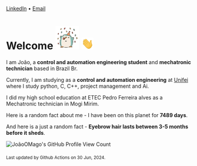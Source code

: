 [LinkedIn](https://www.linkedin.com/in/joão-pedro-gozzoli-b95641301/) &bull;
[Email](joaopedrogozzoli@gmail.com)

# Welcome <img src="happy.gif" height="64px" /> <img src="wave.gif" height="32px" />

I am João, a  **control and automation engineering student** and **mechatronic technician** based in Brazil Br.

Currently, I am studying as a **control and automation engineering** at [Unifei](https://unifei.edu.br) where I study python, C, C++, project management and Ai.

I did my high school education at ETEC Pedro Ferreira alves as a Mechatronic technician in Mogi Mirim.

Here is a random fact about me - I have been on this planet for **7489 days**.

And here is a just a random fact -  **Eyebrow hair lasts between 3-5 months before it sheds**.

![JoãoOMago's GitHub Profile View Count](https://komarev.com/ghpvc/?username=JoaoOMago)

<sub>Last updated by Github Actions on 30 Jun, 2024.</sub>
